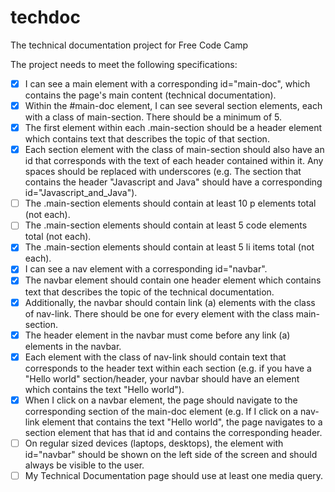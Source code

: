 # techdoc
The technical documentation project for Free Code Camp

The project needs to meet the following specifications:

* [x] I can see a main element with a corresponding id="main-doc", which contains the page's main content (technical documentation).
* [x] Within the #main-doc element, I can see several section elements, each with a class of main-section. There should be a minimum of 5.
* [x] The first element within each .main-section should be a header element which contains text that describes the topic of that section.
* [x] Each section element with the class of main-section should also have an id that corresponds with the text of each header contained within it. Any spaces should be replaced with underscores (e.g. The section that contains the header "Javascript and Java" should have a corresponding id="Javascript_and_Java").
* [ ] The .main-section elements should contain at least 10 p elements total (not each).
* [ ] The .main-section elements should contain at least 5 code elements total (not each).
* [x] The .main-section elements should contain at least 5 li items total (not each).
* [x] I can see a nav element with a corresponding id="navbar".
* [x] The navbar element should contain one header element which contains text that describes the topic of the technical documentation.
* [x] Additionally, the navbar should contain link (a) elements with the class of nav-link. There should be one for every element with the class main-section.
* [x] The header element in the navbar must come before any link (a) elements in the navbar.
* [x] Each element with the class of nav-link should contain text that corresponds to the header text within each section (e.g. if you have a "Hello world" section/header, your navbar should have an element which contains the text "Hello world").
* [x] When I click on a navbar element, the page should navigate to the corresponding section of the main-doc element (e.g. If I click on a nav-link element that contains the text "Hello world", the page navigates to a section element that has that id and contains the corresponding header.
* [ ] On regular sized devices (laptops, desktops), the element with id="navbar" should be shown on the left side of the screen and should always be visible to the user.
* [ ] My Technical Documentation page should use at least one media query.